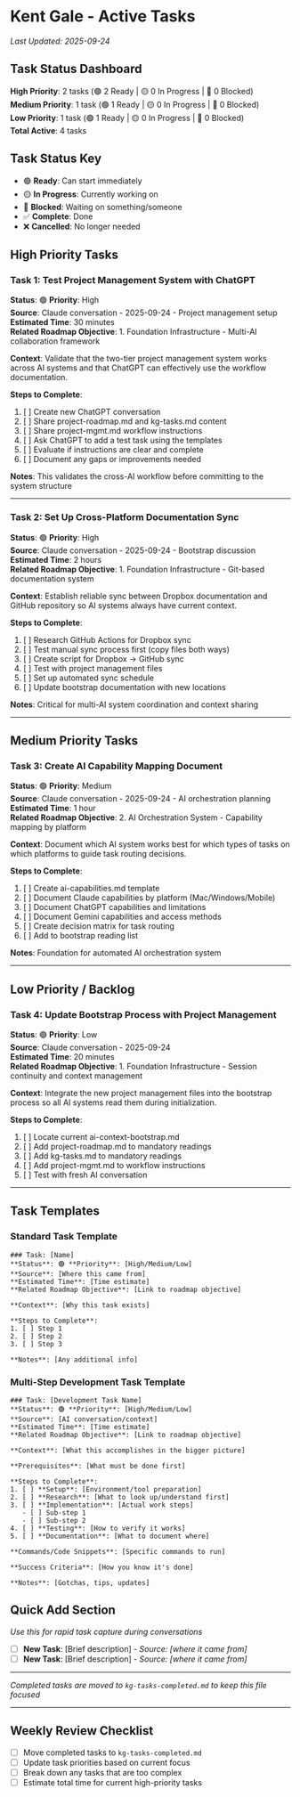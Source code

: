 # Kent Gale - Active Tasks

*Last Updated: 2025-09-24*

## Task Status Dashboard
**High Priority**: 2 tasks (🟢 2 Ready | 🟡 0 In Progress | 🔴 0 Blocked)  
**Medium Priority**: 1 task (🟢 1 Ready | 🟡 0 In Progress | 🔴 0 Blocked)  
**Low Priority**: 1 task (🟢 1 Ready | 🟡 0 In Progress | 🔴 0 Blocked)  
**Total Active**: 4 tasks

## Task Status Key
- 🟢 **Ready**: Can start immediately
- 🟡 **In Progress**: Currently working on
- 🔴 **Blocked**: Waiting on something/someone
- ✅ **Complete**: Done
- ❌ **Cancelled**: No longer needed

## High Priority Tasks

### Task 1: Test Project Management System with ChatGPT
**Status**: 🟢 **Priority**: High  
**Source**: Claude conversation - 2025-09-24 - Project management setup  
**Estimated Time**: 30 minutes  
**Related Roadmap Objective**: 1. Foundation Infrastructure - Multi-AI collaboration framework

**Context**: Validate that the two-tier project management system works across AI systems and that ChatGPT can effectively use the workflow documentation.

**Steps to Complete**:
1. [ ] Create new ChatGPT conversation
2. [ ] Share project-roadmap.md and kg-tasks.md content
3. [ ] Share project-mgmt.md workflow instructions 
4. [ ] Ask ChatGPT to add a test task using the templates
5. [ ] Evaluate if instructions are clear and complete
6. [ ] Document any gaps or improvements needed

**Notes**: This validates the cross-AI workflow before committing to the system structure

---

### Task 2: Set Up Cross-Platform Documentation Sync
**Status**: 🟢 **Priority**: High  
**Source**: Claude conversation - 2025-09-24 - Bootstrap discussion  
**Estimated Time**: 2 hours  
**Related Roadmap Objective**: 1. Foundation Infrastructure - Git-based documentation system

**Context**: Establish reliable sync between Dropbox documentation and GitHub repository so AI systems always have current context.

**Steps to Complete**:
1. [ ] Research GitHub Actions for Dropbox sync
2. [ ] Test manual sync process first (copy files both ways)
3. [ ] Create script for Dropbox → GitHub sync
4. [ ] Test with project management files
5. [ ] Set up automated sync schedule
6. [ ] Update bootstrap documentation with new locations

**Notes**: Critical for multi-AI system coordination and context sharing

---

## Medium Priority Tasks

### Task 3: Create AI Capability Mapping Document
**Status**: 🟢 **Priority**: Medium  
**Source**: Claude conversation - 2025-09-24 - AI orchestration planning  
**Estimated Time**: 1 hour  
**Related Roadmap Objective**: 2. AI Orchestration System - Capability mapping by platform

**Context**: Document which AI system works best for which types of tasks on which platforms to guide task routing decisions.

**Steps to Complete**:
1. [ ] Create ai-capabilities.md template
2. [ ] Document Claude capabilities by platform (Mac/Windows/Mobile)
3. [ ] Document ChatGPT capabilities and limitations
4. [ ] Document Gemini capabilities and access methods
5. [ ] Create decision matrix for task routing
6. [ ] Add to bootstrap reading list

**Notes**: Foundation for automated AI orchestration system

---

## Low Priority / Backlog

### Task 4: Update Bootstrap Process with Project Management
**Status**: 🟢 **Priority**: Low  
**Source**: Claude conversation - 2025-09-24  
**Estimated Time**: 20 minutes  
**Related Roadmap Objective**: 1. Foundation Infrastructure - Session continuity and context management

**Context**: Integrate the new project management files into the bootstrap process so all AI systems read them during initialization.

**Steps to Complete**:
1. [ ] Locate current ai-context-bootstrap.md
2. [ ] Add project-roadmap.md to mandatory readings
3. [ ] Add kg-tasks.md to mandatory readings  
4. [ ] Add project-mgmt.md to workflow instructions
5. [ ] Test with fresh AI conversation

---

## Task Templates

### Standard Task Template
```
### Task: [Name]
**Status**: 🟢 **Priority**: [High/Medium/Low]  
**Source**: [Where this came from]  
**Estimated Time**: [Time estimate]  
**Related Roadmap Objective**: [Link to roadmap objective]

**Context**: [Why this task exists]

**Steps to Complete**:
1. [ ] Step 1
2. [ ] Step 2
3. [ ] Step 3

**Notes**: [Any additional info]
```

### Multi-Step Development Task Template
```
### Task: [Development Task Name]
**Status**: 🟢 **Priority**: [High/Medium/Low]  
**Source**: [AI conversation/context]  
**Estimated Time**: [Time estimate]  
**Related Roadmap Objective**: [Link to roadmap objective]

**Context**: [What this accomplishes in the bigger picture]

**Prerequisites**: [What must be done first]

**Steps to Complete**:
1. [ ] **Setup**: [Environment/tool preparation]
2. [ ] **Research**: [What to look up/understand first]
3. [ ] **Implementation**: [Actual work steps]
   - [ ] Sub-step 1
   - [ ] Sub-step 2
4. [ ] **Testing**: [How to verify it works]
5. [ ] **Documentation**: [What to document where]

**Commands/Code Snippets**: [Specific commands to run]

**Success Criteria**: [How you know it's done]

**Notes**: [Gotchas, tips, updates]
```

## Quick Add Section
*Use this for rapid task capture during conversations*

- [ ] **New Task**: [Brief description] - *Source: [where it came from]*
- [ ] **New Task**: [Brief description] - *Source: [where it came from]*

---

*Completed tasks are moved to `kg-tasks-completed.md` to keep this file focused*

---

## Weekly Review Checklist
- [ ] Move completed tasks to `kg-tasks-completed.md`
- [ ] Update task priorities based on current focus
- [ ] Break down any tasks that are too complex
- [ ] Estimate total time for current high-priority tasks
